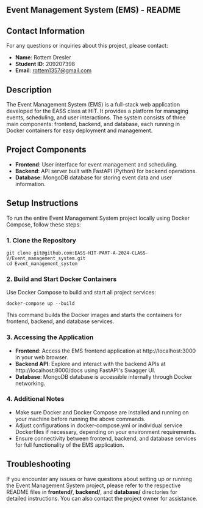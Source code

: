 ## Event Management System (EMS) - README

## Contact Information

For any questions or inquiries about this project, please contact:

- **Name**: Rottem Dresler
- **Student ID**: 209207398
- **Email**: rottem1357@gmail.com

## Description

The Event Management System (EMS) is a full-stack web application developed for the EASS class at HIT. It provides a platform for managing events, scheduling, and user interactions. The system consists of three main components: frontend, backend, and database, each running in Docker containers for easy deployment and management.

## Project Components

- **Frontend**: User interface for event management and scheduling.
- **Backend**: API server built with FastAPI (Python) for backend operations.
- **Database**: MongoDB database for storing event data and user information.

## Setup Instructions
To run the entire Event Management System project locally using Docker Compose, follow these steps:

### 1. Clone the Repository

~~~
git clone git@github.com:EASS-HIT-PART-A-2024-CLASS-V/Event_management_system.git
cd Event_management_system
~~~

### 2. Build and Start Docker Containers
Use Docker Compose to build and start all project services:

~~~
docker-compose up --build
~~~

This command builds the Docker images and starts the containers for frontend, backend, and database services.

### 3. Accessing the Application

- **Frontend**: Access the EMS frontend application at http://localhost:3000 in your web browser.
- **Backend API**: Explore and interact with the backend APIs at http://localhost:8000/docs using FastAPI's Swagger UI.
- **Database**: MongoDB database is accessible internally through Docker networking.

### 4. Additional Notes

- Make sure Docker and Docker Compose are installed and running on your machine before running the above commands.
- Adjust configurations in docker-compose.yml or individual service Dockerfiles if necessary, depending on your environment requirements.
- Ensure connectivity between frontend, backend, and database services for full functionality of the EMS application.


## Troubleshooting
If you encounter any issues or have questions about setting up or running the Event Management System project, please refer to the respective README files in **frontend/**, **backend/**, and **database/** directories for detailed instructions. You can also contact the project owner for assistance.
